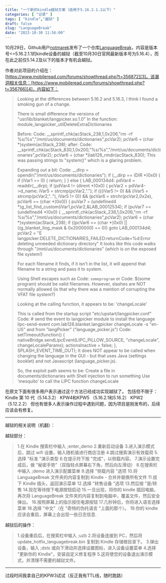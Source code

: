 ```yaml
---
title: "一个新的kindle越狱方案（适用于5.16.2.1.1以下）"
categories: [ "记录" ]
tags: [ "kindle","越狱" ]
draft: false
slug: "LanguageBreak"
date: "2023-10-30 11:56:00"
---
```


10月29日，Github用户[notmarek][1]发布了一个仓库[LanguageBreak][2]，内容是版本号<=5.16.2.1.1的kindle设备的越狱（截至10月30日官网最新版本号为5.16.4），而在此之前仅5.14.2及以下的版本才有机会越狱。


<!--more-->

作者对此项目的介绍在：[https://www.mobileread.com/forums/showthread.php?t=356872][3]。该漏洞相关信息：[https://www.mobileread.com/forums/showthread.php?t=356766][4]，内容如下：

> Looking at the differences between 5.16.2 and 5.16.3, I think I found
> a smoking gun of a change.
> 
> There is small difference the versions of
> "usr/lib/blanket/langpicker.so.1.0" In the function:
> module_langpicker_utilDeleteExtraDictionaries
> 
> Before: Code:
>           __sprintf_chk(acStack_238,1,0x206,"rm -rf %s/%s","/mnt/us/documents/dictionaries",pcVar2);
>           pcVar6 = (char *)system(acStack_238); after: Code:
>           __sprintf_chk(acStack_830,1,0x200,"%s/%s","/mnt/us/documents/dictionaries",pcVar2);
>           pcVar6 = (char *)lab126_rmdir(acStack_830); This was passing strings to "system()" which is a glaring problem.
> 
> Expanding out a bit: Code:   __dirp =
> opendir("/mnt/us/documents/dictionaries");   if (__dirp == (DIR *)0x0)
> {
>     if (iVar1 == 0) {
>       return;
>     }   }   else { LAB_000134d4:
>     pdVar4 = readdir(__dirp);
>     if (pdVar4 != (dirent *)0x0) {
>       pcVar2 = pdVar4->d_name;
>       iVar5 = strcmp(pcVar2,".");
>       if (((iVar5 != 0) && (iVar5 = strcmp(pcVar2,".."), iVar5 != 0)) &&
>          (pcVar6 = strchr(pcVar2,0x2e), pcVar6 == (char *)0x0)) {
>         puVar7 = (undefined4 *)g_list_find_custom(iVar1,pcVar2,&LAB_00012534);
>         if (puVar7 == (undefined4 *)0x0) {
>           __sprintf_chk(acStack_238,1,0x206,"rm -rf %s/%s","/mnt/us/documents/dictionaries",pcVar2);
>           pcVar6 = (char *)system(acStack_238);
>           if ((pcVar6 == (char *)0x0) || ((g_blanket_llog_mask & 0x2000000) == 0))
>           goto LAB_000134d4;
>           pcVar2 = 
>           "E langpicker:DELETE_DICTIONARIES_FAILED:returnCode=%d:Error deleting unneeded dictionary  directory" It looks like this code walks
> through "/mnt/us/documents/dictionaries" (which is on the exposed file
> system!)
> 
> For each filename it finds, if it isn't in the list, it will append
> that filename to a string and pass it to system.
> 
> Using Shell escapes such as Code: `someprogram` or Code: $(some
> program) should be valid filenames. However, slashes are NOT normally
> allowed (is that why there was a mention of corrupting the VFAT file
> system?)
> 
> Looking at the calling function, it appears to be: 'changeLocale'
> 
> This is called from the startup script "etc/upstart/langpicker.conf"
> Code:
>         # send the event to langpicker module to install the language
>         lipc-send-event com.lab126.blanket.langpicker changeLocale -s "en-US" and from "langPicker" ("language_picker.js") Code:
>        setTimeout(function() {
>             nativeBridge.sendLipcEvent(LIPC_PILLOW_SOURCE, "changeLocale", changeLocaleParams);
>             actionsInactive = false;
>         }, SPLASH_EVENT_TIME_OUT); It does NOT appear to be called when changing the language in the GUI - but that uses Java (settings
> booklet) and not Javascript (language_picker.js).
> 
> So, the exploit path seems to be: Create a file in
> documents/dictionaries with Shell injection to run something Use
> 'mesquito' to call the LIPC function changeLocale

在原文下面有很多用户表示通过这个方法已经成功实现越狱了。
包括但不限于：
Kindle 第 10 代（5.14.3.2）
KPW4和KPW5 （5.16.2.1和5.16.2）
KPW2（5.12.2.2）
但也有很多人表示操作过程中遇到问题，因为项目是刚发布的，后续应该会有修复。


----------
越狱的相关说明（机翻）：

越狱部分：

> 1.在 Kindle 搜索栏中输入 ;enter_demo
> 2.重新启动设备
> 3.进入演示模式后，跳过 wifi 设置，输入随机值进行商店注册
> 4.跳过搜索演示有效载荷
> 5.选择 "标准 "演示类型
> 6.在提示符下按 "完成"，以侧载内容。
> 7.演示设置完成后，做 "秘密手势"（双指轻点屏幕右下角，然后向左滑动）
> 8.在搜索栏中输入 ;demo 进入演示配置菜单
> 9.选择 "侧载内容 "选项
> 10.将 LanguageBreak 文件夹的内容复制到 Kindle - 合并并替换所有文件
> 11.拔下 Kindle 插头，返回演示菜单
> 12.选择 "转售设备 "选项
> 13.然后按 "是/转售
> 14.现在等待按下电源按钮启动
> 15.一旦出现，将你的 kindle 插回电脑，再次将 LanguageBreak 文件夹的内容复制到电脑中，覆盖文件，然后安全弹出。
> 16.按照屏幕上的指示按住电源按钮
> 17.几秒钟后，你将进入语言选择菜单
> 18.选择 "中文"（在 "奇特的伪托语言 "上面的那个）。
> 19.你的 kindle 应该会重启，屏幕上会出现一些日志信息.

越狱后的操作：

> 1.设备重启后，在搜索栏中输入 ;uzb
> 2.将设备连接到 PC，然后将 update_hotfix_languagebreak.bin 复制到 Kindle 存储根目录下。
> 3.弹出设备，输入 ;dsts 或向下滑动并选择设置图标，进入设备设置菜单
> 4.选择 "更新你的 Kindle"，安装自定义修复程序
> 5.这将使您的设备退出演示模式，并清理不需要的越狱文件。


----------
过段时间我拿自己的KPW3试试（反正我有TTL线，随时跑路）

  [1]: https://github.com/notmarek
  [2]: https://github.com/notmarek/LanguageBreak
  [3]: https://www.mobileread.com/forums/showthread.php?t=356872
  [4]: https://www.mobileread.com/forums/showthread.php?t=356766